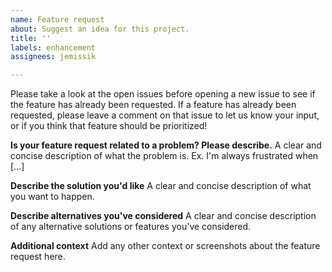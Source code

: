 ```yaml
---
name: Feature request
about: Suggest an idea for this project.
title: ''
labels: enhancement
assignees: jemissik

---
```


Please take a look at the open issues before opening a new issue to see if the feature has already been requested. If a feature has already been requested, please leave a comment on that issue to let us know your input, or if you think that feature should be prioritized!

**Is your feature request related to a problem? Please describe.**
A clear and concise description of what the problem is. Ex. I'm always frustrated when [...]

**Describe the solution you'd like**
A clear and concise description of what you want to happen.

**Describe alternatives you've considered**
A clear and concise description of any alternative solutions or features you've considered.

**Additional context**
Add any other context or screenshots about the feature request here.
